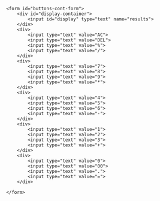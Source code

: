  <div id="calc-container">
       
        <form id="buttons-cont-form">
            <div id="display-container">
                <input id="display" type="text" name="results">
            </div>
            <div>
                <input type="text" value="AC">
                <input type="text" value="DEL">
                <input type="text" value="%">
                <input type="text" value="/">
            </div>
            <div>
                <input type="text" value="7">
                <input type="text" value="8">
                <input type="text" value="9">
                <input type="text" value="*">
            </div>
            <div>
                <input type="text" value="4">
                <input type="text" value="5">
                <input type="text" value="6">
                <input type="text" value="-">
            </div>
            <div>
                <input type="text" value="1">
                <input type="text" value="2">
                <input type="text" value="3">
                <input type="text" value="+">
            </div>
            <div>
                <input type="text" value="0">
                <input type="text" value="00">
                <input type="text" value=".">
                <input type="text" value="=">
            </div>

        </form>